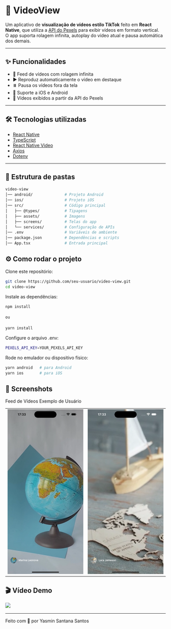 # 🎥 VideoView

Um aplicativo de **visualização de vídeos estilo TikTok** feito em **React Native**, que utiliza a [API do Pexels](https://www.pexels.com/api/) para exibir vídeos em formato vertical.  
O app suporta rolagem infinita, autoplay do vídeo atual e pausa automática dos demais.

---

## ✨ Funcionalidades

- 🔄 Feed de vídeos com rolagem infinita
- ▶️ Reproduz automaticamente o vídeo em destaque
- ⏸️ Pausa os vídeos fora da tela
- 📱 Suporte a iOS e Android
- 🌊 Vídeos exibidos a partir da API do Pexels

---

## 🛠️ Tecnologias utilizadas

- [React Native](https://reactnative.dev/)  
- [TypeScript](https://www.typescriptlang.org/)  
- [React Native Video](https://github.com/react-native-video/react-native-video)  
- [Axios](https://axios-http.com/)  
- [Dotenv](https://github.com/goatandsheep/react-native-dotenv)  

---

## 📂 Estrutura de pastas

```bash
video-view
│── android/              # Projeto Android
│── ios/                  # Projeto iOS
│── src/                  # Código principal
│   ├── @types/           # Tipagens
│   ├── assets/           # Imagens
│   ├── screens/          # Telas do app
│   └── services/         # Configuração de APIs
│── .env                  # Variáveis de ambiente
│── package.json          # Dependências e scripts
│── App.tsx               # Entrada principal
```

## ⚙️ Como rodar o projeto

Clone este repositório:
```bash
git clone https://github.com/seu-usuario/video-view.git
cd video-view
````

Instale as dependências:

```bash
npm install 

ou

yarn install
````



Configure o arquivo .env:
```bash
PEXELS_API_KEY=YOUR_PEXELS_API_KEY
```

Rode no emulador ou dispositivo físico:

```bash
yarn android   # para Android
yarn ios       # para iOS
```

## 📱 Screenshots
Feed de Vídeos	Exemplo de Usuário

<table>
  <tr>
    <td><img src="src/assets/screenshots/screenshot1.png" width="300"/></td>
    <td><img src="src/assets/screenshots/screenshot2.png" width="300"/></td>
  </tr>
</table>

## 🎬 Vídeo Demo

<img src="./src/assets/screenshots/demo.gif" width="300" />


---

Feito com 💜 por Yasmin Santana Santos